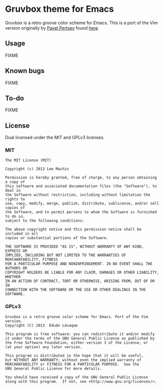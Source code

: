 # Gruvbox theme for Emacs

Gruvbox is a retro groove color scheme for Emacs. This is a port of the Vim
version originally by [Pavel Pertsev](https://github.com/morhetz) found
[here](https://github.com/morhetz/gruvbox).


## Usage

FIXME


## Known bugs

FIXME


## To-do

FIXME


## License

Dual licensed under the MIT and GPLv3 licenses.


### MIT

```
The MIT License (MIT)

Copyright (c) 2013 Lee Machin

Permission is hereby granted, free of charge, to any person obtaining a copy of
this software and associated documentation files (the "Software"), to deal in
the Software without restriction, including without limitation the rights to
use, copy, modify, merge, publish, distribute, sublicense, and/or sell copies of
the Software, and to permit persons to whom the Software is furnished to do so,
subject to the following conditions:

The above copyright notice and this permission notice shall be included in all
copies or substantial portions of the Software.

THE SOFTWARE IS PROVIDED "AS IS", WITHOUT WARRANTY OF ANY KIND, EXPRESS OR
IMPLIED, INCLUDING BUT NOT LIMITED TO THE WARRANTIES OF MERCHANTABILITY, FITNESS
FOR A PARTICULAR PURPOSE AND NONINFRINGEMENT. IN NO EVENT SHALL THE AUTHORS OR
COPYRIGHT HOLDERS BE LIABLE FOR ANY CLAIM, DAMAGES OR OTHER LIABILITY, WHETHER
IN AN ACTION OF CONTRACT, TORT OR OTHERWISE, ARISING FROM, OUT OF OR IN
CONNECTION WITH THE SOFTWARE OR THE USE OR OTHER DEALINGS IN THE SOFTWARE.
```


### GPLv3

```
Gruvbox is a retro groove color scheme for Emacs. Port of the Vim version.
Copyright (C) 2013  Eduán Lávaque

This program is free software: you can redistribute it and/or modify
it under the terms of the GNU General Public License as published by
the Free Software Foundation, either version 3 of the License, or
(at your option) any later version.

This program is distributed in the hope that it will be useful,
but WITHOUT ANY WARRANTY; without even the implied warranty of
MERCHANTABILITY or FITNESS FOR A PARTICULAR PURPOSE.  See the
GNU General Public License for more details.

You should have received a copy of the GNU General Public License
along with this program.  If not, see <http://www.gnu.org/licenses/>.
```
